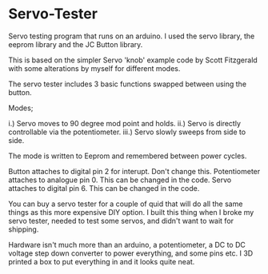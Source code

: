 # Servo-Tester
Servo testing program that runs on an arduino. I used the servo library, the eeprom library and the JC Button library.

This is based on the simpler Servo 'knob' example code by Scott Fitzgerald with some alterations by myself for different modes. 

The servo tester includes 3 basic functions swapped between using the button.

Modes;

i.) Servo moves to 90 degree mod point and holds.
ii.) Servo is directly controllable via the potentiometer.
iii.) Servo slowly sweeps from side to side. 

The mode is written to Eeprom and remembered between power cycles. 

Button attaches to digital pin 2 for interupt. Don't change this.
Potentiometer attaches to analogue pin 0. This can be changed in the code.
Servo attaches to digital pin 6. This can be changed in the code.

You can buy a servo tester for a couple of quid that will do all the same things as this more expensive DIY option. I built this thing when I broke my servo tester, needed to test some servos, and didn't want to wait for shipping. 

Hardware isn't much more than an arduino, a potentiometer, a DC to DC voltage step down converter to power everything, and some pins etc. I 3D printed a box to put everything in and it looks quite neat. 
